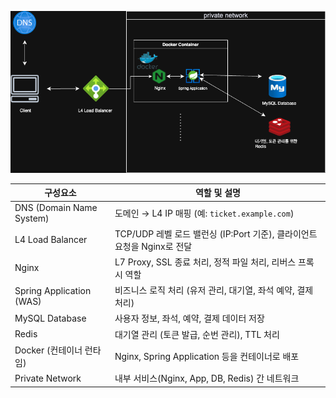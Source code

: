 ![img.png](img/infra-structure.png)


| 구성요소 | 역할 및 설명 |
| --- | --- |
| DNS (Domain Name System) | 도메인 → L4 IP 매핑 (예: `ticket.example.com`) |
| L4 Load Balancer | TCP/UDP 레벨 로드 밸런싱 (IP:Port 기준), 클라이언트 요청을 Nginx로 전달 |
| Nginx | L7 Proxy, SSL 종료 처리, 정적 파일 처리, 리버스 프록시 역할 |
| Spring Application (WAS) | 비즈니스 로직 처리 (유저 관리, 대기열, 좌석 예약, 결제 처리) |
| MySQL Database | 사용자 정보, 좌석, 예약, 결제 데이터 저장 |
| Redis | 대기열 관리 (토큰 발급, 순번 관리), TTL 처리 |
| Docker (컨테이너 런타임) | Nginx, Spring Application 등을 컨테이너로 배포 |
| Private Network | 내부 서비스(Nginx, App, DB, Redis) 간 네트워크 |
